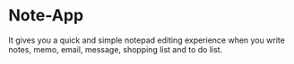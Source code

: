 # Note-App
It gives you a quick and simple notepad editing experience when you write notes, memo, email, message, shopping list and to do list.
